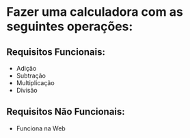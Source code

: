 # Fazer uma calculadora com as seguintes operações:

## Requisitos Funcionais:

- Adição
- Subtração
- Multiplicação
- Divisão




## Requisitos Não Funcionais:
- Funciona na Web